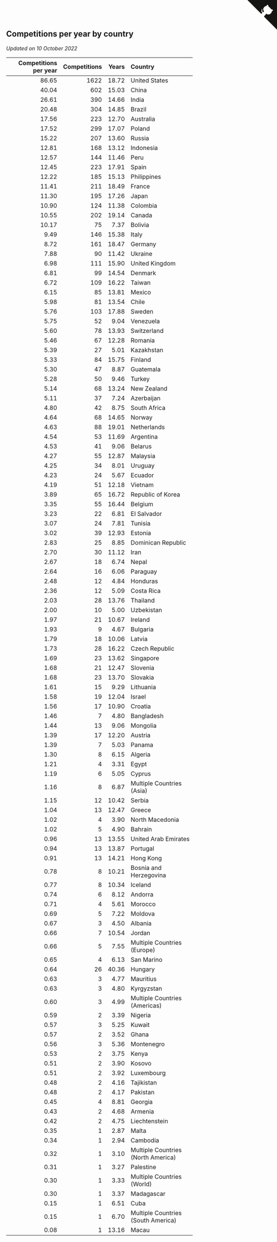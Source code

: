 ## Competitions per year by country

*Updated on 10 October 2022*

| Competitions per year | Competitions | Years | Country |
| ---: | ---: | ---: | :--- |
| 86.65 | 1622 | 18.72 | United States |
| 40.04 | 602 | 15.03 | China |
| 26.61 | 390 | 14.66 | India |
| 20.48 | 304 | 14.85 | Brazil |
| 17.56 | 223 | 12.70 | Australia |
| 17.52 | 299 | 17.07 | Poland |
| 15.22 | 207 | 13.60 | Russia |
| 12.81 | 168 | 13.12 | Indonesia |
| 12.57 | 144 | 11.46 | Peru |
| 12.45 | 223 | 17.91 | Spain |
| 12.22 | 185 | 15.13 | Philippines |
| 11.41 | 211 | 18.49 | France |
| 11.30 | 195 | 17.26 | Japan |
| 10.90 | 124 | 11.38 | Colombia |
| 10.55 | 202 | 19.14 | Canada |
| 10.17 | 75 | 7.37 | Bolivia |
| 9.49 | 146 | 15.38 | Italy |
| 8.72 | 161 | 18.47 | Germany |
| 7.88 | 90 | 11.42 | Ukraine |
| 6.98 | 111 | 15.90 | United Kingdom |
| 6.81 | 99 | 14.54 | Denmark |
| 6.72 | 109 | 16.22 | Taiwan |
| 6.15 | 85 | 13.81 | Mexico |
| 5.98 | 81 | 13.54 | Chile |
| 5.76 | 103 | 17.88 | Sweden |
| 5.75 | 52 | 9.04 | Venezuela |
| 5.60 | 78 | 13.93 | Switzerland |
| 5.46 | 67 | 12.28 | Romania |
| 5.39 | 27 | 5.01 | Kazakhstan |
| 5.33 | 84 | 15.75 | Finland |
| 5.30 | 47 | 8.87 | Guatemala |
| 5.28 | 50 | 9.46 | Turkey |
| 5.14 | 68 | 13.24 | New Zealand |
| 5.11 | 37 | 7.24 | Azerbaijan |
| 4.80 | 42 | 8.75 | South Africa |
| 4.64 | 68 | 14.65 | Norway |
| 4.63 | 88 | 19.01 | Netherlands |
| 4.54 | 53 | 11.69 | Argentina |
| 4.53 | 41 | 9.06 | Belarus |
| 4.27 | 55 | 12.87 | Malaysia |
| 4.25 | 34 | 8.01 | Uruguay |
| 4.23 | 24 | 5.67 | Ecuador |
| 4.19 | 51 | 12.18 | Vietnam |
| 3.89 | 65 | 16.72 | Republic of Korea |
| 3.35 | 55 | 16.44 | Belgium |
| 3.23 | 22 | 6.81 | El Salvador |
| 3.07 | 24 | 7.81 | Tunisia |
| 3.02 | 39 | 12.93 | Estonia |
| 2.83 | 25 | 8.85 | Dominican Republic |
| 2.70 | 30 | 11.12 | Iran |
| 2.67 | 18 | 6.74 | Nepal |
| 2.64 | 16 | 6.06 | Paraguay |
| 2.48 | 12 | 4.84 | Honduras |
| 2.36 | 12 | 5.09 | Costa Rica |
| 2.03 | 28 | 13.76 | Thailand |
| 2.00 | 10 | 5.00 | Uzbekistan |
| 1.97 | 21 | 10.67 | Ireland |
| 1.93 | 9 | 4.67 | Bulgaria |
| 1.79 | 18 | 10.06 | Latvia |
| 1.73 | 28 | 16.22 | Czech Republic |
| 1.69 | 23 | 13.62 | Singapore |
| 1.68 | 21 | 12.47 | Slovenia |
| 1.68 | 23 | 13.70 | Slovakia |
| 1.61 | 15 | 9.29 | Lithuania |
| 1.58 | 19 | 12.04 | Israel |
| 1.56 | 17 | 10.90 | Croatia |
| 1.46 | 7 | 4.80 | Bangladesh |
| 1.44 | 13 | 9.06 | Mongolia |
| 1.39 | 17 | 12.20 | Austria |
| 1.39 | 7 | 5.03 | Panama |
| 1.30 | 8 | 6.15 | Algeria |
| 1.21 | 4 | 3.31 | Egypt |
| 1.19 | 6 | 5.05 | Cyprus |
| 1.16 | 8 | 6.87 | Multiple Countries (Asia) |
| 1.15 | 12 | 10.42 | Serbia |
| 1.04 | 13 | 12.47 | Greece |
| 1.02 | 4 | 3.90 | North Macedonia |
| 1.02 | 5 | 4.90 | Bahrain |
| 0.96 | 13 | 13.55 | United Arab Emirates |
| 0.94 | 13 | 13.87 | Portugal |
| 0.91 | 13 | 14.21 | Hong Kong |
| 0.78 | 8 | 10.21 | Bosnia and Herzegovina |
| 0.77 | 8 | 10.34 | Iceland |
| 0.74 | 6 | 8.12 | Andorra |
| 0.71 | 4 | 5.61 | Morocco |
| 0.69 | 5 | 7.22 | Moldova |
| 0.67 | 3 | 4.50 | Albania |
| 0.66 | 7 | 10.54 | Jordan |
| 0.66 | 5 | 7.55 | Multiple Countries (Europe) |
| 0.65 | 4 | 6.13 | San Marino |
| 0.64 | 26 | 40.36 | Hungary |
| 0.63 | 3 | 4.77 | Mauritius |
| 0.63 | 3 | 4.80 | Kyrgyzstan |
| 0.60 | 3 | 4.99 | Multiple Countries (Americas) |
| 0.59 | 2 | 3.39 | Nigeria |
| 0.57 | 3 | 5.25 | Kuwait |
| 0.57 | 2 | 3.52 | Ghana |
| 0.56 | 3 | 5.36 | Montenegro |
| 0.53 | 2 | 3.75 | Kenya |
| 0.51 | 2 | 3.90 | Kosovo |
| 0.51 | 2 | 3.92 | Luxembourg |
| 0.48 | 2 | 4.16 | Tajikistan |
| 0.48 | 2 | 4.17 | Pakistan |
| 0.45 | 4 | 8.81 | Georgia |
| 0.43 | 2 | 4.68 | Armenia |
| 0.42 | 2 | 4.75 | Liechtenstein |
| 0.35 | 1 | 2.87 | Malta |
| 0.34 | 1 | 2.94 | Cambodia |
| 0.32 | 1 | 3.10 | Multiple Countries (North America) |
| 0.31 | 1 | 3.27 | Palestine |
| 0.30 | 1 | 3.33 | Multiple Countries (World) |
| 0.30 | 1 | 3.37 | Madagascar |
| 0.15 | 1 | 6.51 | Cuba |
| 0.15 | 1 | 6.70 | Multiple Countries (South America) |
| 0.08 | 1 | 13.16 | Macau |


<a href="https://github.com/JustinTimeCuber/wca_statistics" class="github-corner" aria-label="View source on Github"><svg width="80" height="80" viewBox="0 0 250 250" style="fill:#151513; color:#fff; position: absolute; top: 0; border: 0; right: 0;" aria-hidden="true"><path d="M0,0 L115,115 L130,115 L142,142 L250,250 L250,0 Z"></path><path d="M128.3,109.0 C113.8,99.7 119.0,89.6 119.0,89.6 C122.0,82.7 120.5,78.6 120.5,78.6 C119.2,72.0 123.4,76.3 123.4,76.3 C127.3,80.9 125.5,87.3 125.5,87.3 C122.9,97.6 130.6,101.9 134.4,103.2" fill="currentColor" style="transform-origin: 130px 106px;" class="octo-arm"></path><path d="M115.0,115.0 C114.9,115.1 118.7,116.5 119.8,115.4 L133.7,101.6 C136.9,99.2 139.9,98.4 142.2,98.6 C133.8,88.0 127.5,74.4 143.8,58.0 C148.5,53.4 154.0,51.2 159.7,51.0 C160.3,49.4 163.2,43.6 171.4,40.1 C171.4,40.1 176.1,42.5 178.8,56.2 C183.1,58.6 187.2,61.8 190.9,65.4 C194.5,69.0 197.7,73.2 200.1,77.6 C213.8,80.2 216.3,84.9 216.3,84.9 C212.7,93.1 206.9,96.0 205.4,96.6 C205.1,102.4 203.0,107.8 198.3,112.5 C181.9,128.9 168.3,122.5 157.7,114.1 C157.9,116.9 156.7,120.9 152.7,124.9 L141.0,136.5 C139.8,137.7 141.6,141.9 141.8,141.8 Z" fill="currentColor" class="octo-body"></path></svg></a><style>.github-corner:hover .octo-arm{animation:octocat-wave 560ms ease-in-out}@keyframes octocat-wave{0%,100%{transform:rotate(0)}20%,60%{transform:rotate(-25deg)}40%,80%{transform:rotate(10deg)}}@media (max-width:500px){.github-corner:hover .octo-arm{animation:none}.github-corner .octo-arm{animation:octocat-wave 560ms ease-in-out}}</style>
